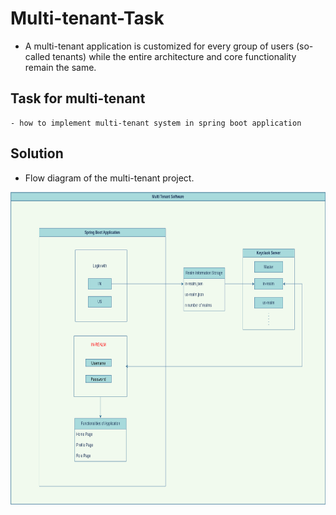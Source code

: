Multi-tenant-Task
=================

- A multi-tenant application is customized for every group of users (so-called tenants) while the entire architecture and core functionality remain the same.


Task for multi-tenant
---------------------

	- how to implement multi-tenant system in spring boot application


Solution
--------
- Flow diagram of the multi-tenant project.
<img src="Multi Tenant Project Flow Diagram_.png" alt="Multiple Realms" style="width:850px;height:500px;">


